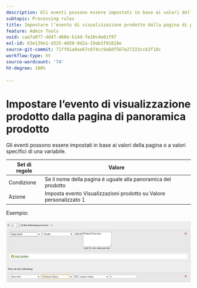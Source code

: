 ```yaml
---
description: Gli eventi possono essere impostati in base ai valori della pagina o a valori specifici di una variabile.
subtopic: Processing rules
title: Impostare l’evento di visualizzazione prodotto dalla pagina di panoramica prodotto
feature: Admin Tools
uuid: caa7a077-dd47-460e-b14d-fe10c4e61f97
exl-id: 63e139e1-d325-4650-9d2a-19ab3f91818e
source-git-commit: 71ff81a0ae67c6f4cc9a8df567e27223cc63f18c
workflow-type: ht
source-wordcount: '74'
ht-degree: 100%

---
```


# Impostare l’evento di visualizzazione prodotto dalla pagina di panoramica prodotto

Gli eventi possono essere impostati in base ai valori della pagina o a valori specifici di una variabile.

| Set di regole | Valore |
|---|---|
| Condizione | Se il nome della pagina è uguale alla panoramica del prodotto |
| Azione | Imposta evento Visualizzazioni prodotto su Valore personalizzato 1 |

Esempio:

![](assets/set-product-view-event.png)
